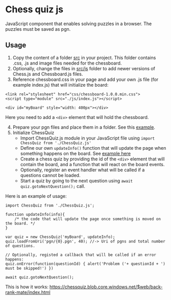 # Chess quiz js

JavaScript component that enables solving puzzles in a browser. The puzzles must be saved as pgn.

## Usage

1. Copy the content of a folder [src](src) in your project. This folder contains .css, .js and image files needed for the chessboard.
2. Optionally, change the files in [src/js](src/js) folder to add newer versions of Chess.js and Chessboard.js files.
3. Reference chessboard.css in your page and add your own .js file (for example index.js) that will initialize the board:
```
<link rel="stylesheet" href="css/chessboard-1.0.0.min.css">
<script type="module" src="./js/index.js"></script>

<div id="myBoard" style="width: 400px"></div>
```
Here you need to add a `<div>` element that will hold the chessboard.
  
4. Prepare your pgn files and place them in a folder. See this [example](examples/back-rank-mate/pgn).
5. Initialize ChessQuiz
    - Import ChessQuiz.js module in your JavaScript file using `import ChessQuiz from './ChessQuiz.js'`
    - Define our own `updateInfo()` function that will update the page when something happens on the board. See [example here](https://github.com/JocaPC/chess-quiz-js/blob/main/examples/back-rank-mate/js/index.js#L3)
    - Create a chess quiz by providing the id of the `<div>` element that will contain the board, and a function that will react on the board events.
    - Optionally, register an event handler what will be called if a questions cannot be loaded.
    - Start a quiz by going to the next question using `await quiz.gotoNextQuestion();` call.

Here is an example of usage:
```
import ChessQuiz from './ChessQuiz.js';

function updateInfo(info){    
    /* the code that will update the page once something is moved on the board. */   
}

var quiz = new ChessQuiz('myBoard', updateInfo);
quiz.loadFromUri('pgn/{0}.pgn', 40); //-> Uri of pgns and total number of questions.

// Optionally, registed a callback that will be called if an error happens:
quiz.onError(function(questionId) { alert('Problem ('+ questionId + ') must be skipped!') })
  
await quiz.gotoNextQuestion();
```

This is how it works: https://chessquiz.blob.core.windows.net/$web/back-rank-mate/index.html
